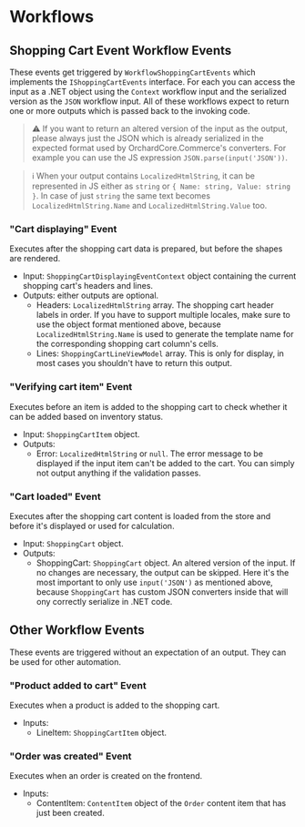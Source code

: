 # Workflows

## Shopping Cart Event Workflow Events

These events get triggered by `WorkflowShoppingCartEvents` which implements the `IShoppingCartEvents` interface. For each you can access the input as a .NET object using the `Context` workflow input and the serialized version as the `JSON` workflow input.
All of these workflows expect to return one or more outputs which is passed back to the invoking code.

> ⚠ If you want to return an altered version of the input as the output, please always just the JSON which is already serialized in the expected format used by OrchardCore.Commerce's converters. For example you can use the JS expression `JSON.parse(input('JSON'))`.

> ℹ When your output contains `LocalizedHtmlString`, it can be represented in JS either as `string` or `{ Name: string, Value: string }`. In case of just `string` the same text becomes `LocalizedHtmlString.Name` and `LocalizedHtmlString.Value` too.

### "Cart displaying" Event

Executes after the shopping cart data is prepared, but before the shapes are rendered.

- Input: `ShoppingCartDisplayingEventContext` object containing the current shopping cart's headers and lines.
- Outputs: either outputs are optional.
  - Headers: `LocalizedHtmlString` array. The shopping cart header labels in order. If you have to support multiple locales, make sure to use the object format mentioned above, because `LocalizedHtmlString.Name` is used to generate the template name for the corresponding shopping cart column's cells.
  - Lines: `ShoppingCartLineViewModel` array. This is only for display, in most cases you shouldn't have to return this output.

### "Verifying cart item" Event

Executes before an item is added to the shopping cart to check whether it can be added based on inventory status.

- Input: `ShoppingCartItem` object.
- Outputs:
  - Error: `LocalizedHtmlString` or `null`. The error message to be displayed if the input item can't be added to the cart. You can simply not output anything if the validation passes.

### "Cart loaded" Event

Executes after the shopping cart content is loaded from the store and before it's displayed or used for calculation.

- Input: `ShoppingCart` object.
- Outputs:
  - ShoppingCart: `ShoppingCart` object. An altered version of the input. If no changes are necessary, the output can be skipped. Here it's the most important to only use `input('JSON')` as mentioned above, because `ShoppingCart` has custom JSON converters inside that will ony correctly serialize in .NET code.

## Other Workflow Events

These events are triggered without an expectation of an output. They can be used for other automation.

### "Product added to cart" Event

Executes when a product is added to the shopping cart.

- Inputs:
  - LineItem: `ShoppingCartItem` object.

### "Order was created" Event

Executes when an order is created on the frontend.

- Inputs:
  - ContentItem: `ContentItem` object of the `Order` content item that has just been created.
